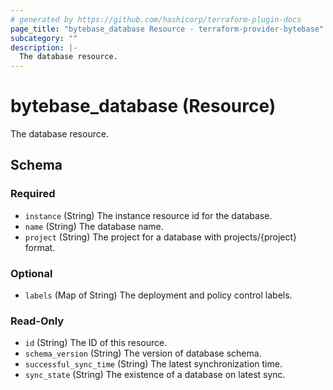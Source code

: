 ```yaml
---
# generated by https://github.com/hashicorp/terraform-plugin-docs
page_title: "bytebase_database Resource - terraform-provider-bytebase"
subcategory: ""
description: |-
  The database resource.
---
```


# bytebase_database (Resource)

The database resource.



<!-- schema generated by tfplugindocs -->
## Schema

### Required

- `instance` (String) The instance resource id for the database.
- `name` (String) The database name.
- `project` (String) The project for a database with projects/{project} format.

### Optional

- `labels` (Map of String) The  deployment and policy control labels.

### Read-Only

- `id` (String) The ID of this resource.
- `schema_version` (String) The version of database schema.
- `successful_sync_time` (String) The latest synchronization time.
- `sync_state` (String) The existence of a database on latest sync.


